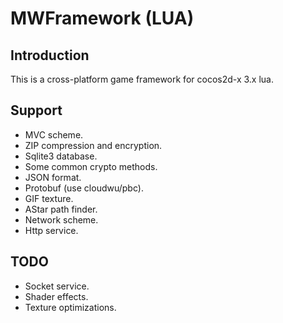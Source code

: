 # MWFramework (LUA)

## Introduction

This is a cross-platform game framework for cocos2d-x 3.x lua.

## Support

- MVC scheme.
- ZIP compression and encryption.
- Sqlite3 database.
- Some common crypto methods.
- JSON format.
- Protobuf (use cloudwu/pbc).
- GIF texture.
- AStar path finder.
- Network scheme.
- Http service.

## TODO

- Socket service.
- Shader effects.
- Texture optimizations.
